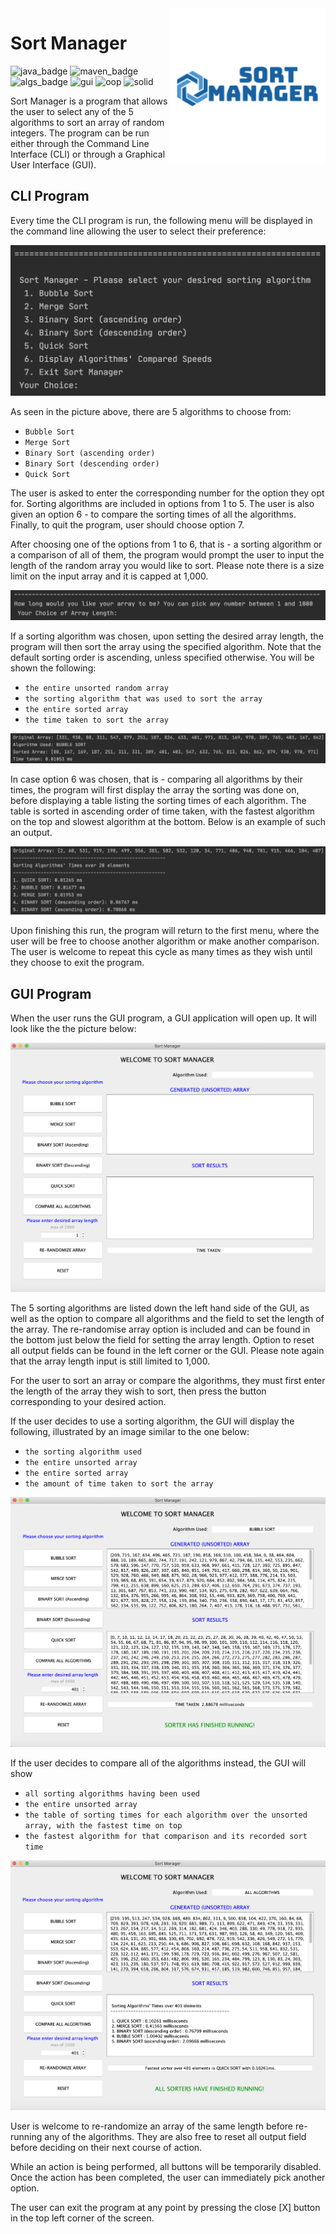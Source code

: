 

<img align="right" width="250" height="250" src="https://github.com/janjakovacevic/SpartaGlobal/blob/master/Week%204%20-%20Java%20Week%202/SortManagerProject/program%20screenshots/sort%20manager%20-%20logo.png">



# **Sort Manager**
![java_badge](https://img.shields.io/badge/-Java-lightgrey?style=for-the-badge&logo=appveyor)
![maven_badge](https://img.shields.io/badge/-Maven-yellow?style=for-the-badge&logo=appveyor) 
![algs_badge](https://img.shields.io/badge/-Sorting%20Algorithms-blue?style=for-the-badge&logo=appveyor)
![gui](https://img.shields.io/badge/-GUI-red?style=for-the-badge&logo=appveyor)
![oop](https://img.shields.io/badge/-OOP-brightgreen?style=for-the-badge&logo=appveyor)
![solid](https://img.shields.io/badge/-SOLID-orange?style=for-the-badge&logo=appveyor)

Sort Manager is a program that allows the user to select any of the 5
algorithms to sort an array of random integers. The program can be run
either through the Command Line Interface (CLI) or through a Graphical
User Interface (GUI).

## **CLI Program**

Every time the CLI program is run, the following menu will be displayed in the command line allowing the user to select their preference:

![CLI - initial prompt](https://github.com/janjakovacevic/SpartaGlobal/blob/master/Week%204%20-%20Java%20Week%202/SortManagerProject/program%20screenshots/CLI%20-%20initial%20prompt.png)

As seen in the picture above, there are 5 algorithms to choose from:
- `Bubble Sort`
- `Merge Sort`
- `Binary Sort (ascending order)`
- `Binary Sort (descending order)`
- `Quick Sort`

The user is asked to enter the corresponding number for the option they opt for.
Sorting algorithms are included in options from 1 to 5.
The user is also given an option 6 - to compare the sorting times of all the algorithms.
Finally, to quit the program, user should choose option 7.

After choosing one of the options from 1 to 6, that is - a sorting algorithm
or a comparison of all of them, the program would prompt the user to input
the length of the random array you would like to sort.
Please note there is a size limit on the input array and it is capped at 1,000.

![CLI - array prompt](https://github.com/janjakovacevic/SpartaGlobal/blob/master/Week%204%20-%20Java%20Week%202/SortManagerProject/program%20screenshots/CLI%20-%20array%20prompt.png)

If a sorting algorithm was chosen, upon setting the desired array length, the
program will then sort the array using the specified algorithm. Note that the
default sorting order is ascending, unless specified otherwise.
You will be shown the following:

- `the entire unsorted random array`
- `the sorting algorithm that was used to sort the array`
- `the entire sorted array`
- `the time taken to sort the array`

![CLI - sort output](https://github.com/janjakovacevic/SpartaGlobal/blob/master/Week%204%20-%20Java%20Week%202/SortManagerProject/program%20screenshots/CLI%20-%20sort%20output.png)

In case option 6 was chosen, that is - comparing all algorithms by their times,
the program will first display the array the sorting was done on, before
displaying a table listing the sorting times of each
algorithm. The table is sorted in ascending order of time taken, with the
fastest algorithm on the top and slowest algorithm at the bottom.
Below is an example of such an output.

![CLI - comparison output](https://github.com/janjakovacevic/SpartaGlobal/blob/master/Week%204%20-%20Java%20Week%202/SortManagerProject/program%20screenshots/CLI%20-%20comparison%20output.png)

Upon finishing this run, the program will return to the first menu, where
the user will be free to choose another algorithm or make another comparison.
The user is welcome to repeat this cycle as many times as they wish until they
choose to exit the program.

## **GUI Program**

When the user runs the GUI program, a GUI application will open up. It will look like
the the picture below:

![GUI - initial setup](https://github.com/janjakovacevic/SpartaGlobal/blob/master/Week%204%20-%20Java%20Week%202/SortManagerProject/program%20screenshots/GUI%20-%20initial%20setup.png)

The 5 sorting algorithms are listed down the left hand side of the GUI,
as well as the option to compare all algorithms and the field to set the length
of the array. The re-randomise array option is included and can be found in the
bottom just below the field for setting the array length. Option to reset all 
output fields can be found in the left corner or the GUI.
Please note again that the array length input is still limited to 1,000.

For the user to sort an array or compare the algorithms, they must first enter
the length of the array they wish to sort, then press the button corresponding
to your desired action.

If the user decides to use a sorting algorithm, the GUI will display the
following, illustrated by an image similar to the one below:

- `the sorting algorithm used`
- `the entire unsorted array`
- `the entire sorted array`
- `the amount of time taken to sort the array`


![GUI - sort output](https://github.com/janjakovacevic/SpartaGlobal/blob/master/Week%204%20-%20Java%20Week%202/SortManagerProject/program%20screenshots/GUI%20-%20sort%20output.png)

If the user decides to compare all of the algorithms instead, the GUI will
show

- `all sorting algorithms having been used`
- `the entire unsorted array`
- `the table of sorting times for each algorithm over the unsorted array, with the fastest time on top`
- `the fastest algorithm for that comparison and its recorded sort time`

![GUI - comparison output](https://github.com/janjakovacevic/SpartaGlobal/blob/master/Week%204%20-%20Java%20Week%202/SortManagerProject/program%20screenshots/GUI%20-%20comparison%20output.png)

User is welcome to re-randomize an array of the same length before re-running any of the algorithms. They are also free to reset all output field before deciding on their next course of action.

While an action is being performed, all buttons will be temporarily disabled. Once the action has been completed, the user can immediately pick another option.

The user can exit the program at any point by pressing the close [X] button in the top left corner of the screen.
